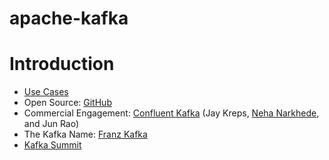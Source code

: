 # apache-kafka

# Introduction
- [Use Cases](https://kafka.apache.org/uses)
- Open Source: [GitHub](https://github.com/apache/kafka)
- Commercial Engagement: [Confluent Kafka](https://confluent.io) (Jay Kreps, [Neha Narkhede](https://www.nehanarkhede.com/), and Jun Rao)
- The Kafka Name: [Franz Kafka](https://en.wikipedia.org/wiki/Franz_Kafka)
- [Kafka Summit](https://www.kafka-summit.org/)
